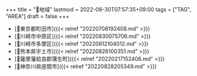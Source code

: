 +++
title = "🔖地域"
lastmod = 2022-08-30T07:57:35+09:00
tags = ["TAG", "AREA"]
draft = false
+++

-   [📝東京都町田市]({{< relref "20220708192408.md" >}})
-   [📝川崎市中原区]({{< relref "20220830075706.md" >}})
-   [📝川崎市多摩区]({{< relref "20220812104012.md" >}})
-   [📝熊本県宇土市]({{< relref "20220826100351.md" >}})
-   [📝薩摩藩姶良郡蒲生町]({{< relref "20220217152406.md" >}})
-   [📝神奈川県座間市]({{< relref "20220828205349.md" >}})

